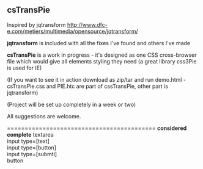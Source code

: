csTransPie
------------------------
Inspired by jqtransform  http://www.dfc-e.com/metiers/multimedia/opensource/jqtransform/ 

**jqtransform** is included with all the fixes I've found and others I've made

**csTransPie**
is a work in progress - it's designed as one CSS cross-browser file which would give all elements styling they need
(a great library css3Pie is used for IE)


(If you want to see it in action download as zip/tar and run demo.html - csTransPie.css and PIE.htc are part of cssTransPie, other part is jqtransform)

(Project will be set up completely in a week or two)

All suggestions are welcome.


==========================================
**considered complete**
 textarea  
 input type=[text]  
 input type=[button]  
 input type=[submti]  
 button